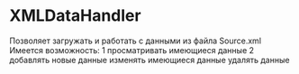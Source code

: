 # XMLDataHandler
Позволяет загружать и работать с данными из файла Source.xml
Имеется возможность:
1 просматривать имеющиеся данные
2 добавлять новые данные
изменять имеющиеся данные
удалять данные
